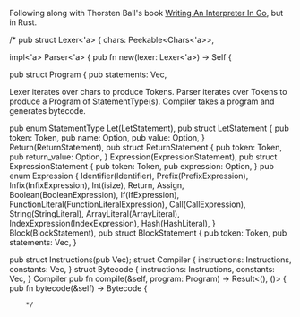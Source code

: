 Following along with Thorsten Ball's book [Writing An Interpreter In Go](https://interpreterbook.com/), but in Rust.


/*
pub struct Lexer<'a> {
    chars: Peekable<Chars<'a>>,

impl<'a> Parser<'a> {
    pub fn new(lexer: Lexer<'a>) -> Self {

pub struct Program {
    pub statements: Vec<StatementType>,

Lexer iterates over chars to produce Tokens.
Parser iterates over Tokens to produce a Program of StatementType(s).
Compiler takes a program and generates bytecode.

pub enum StatementType 
    Let(LetStatement),
        pub struct LetStatement {
            pub token: Token,
            pub name: Option<Identifier>,
            pub value: Option<Expression>,
        }
    Return(ReturnStatement),
        pub struct ReturnStatement {
            pub token: Token,
            pub return_value: Option<Expression>,
        }
    Expression(ExpressionStatement),
        pub struct ExpressionStatement {
            pub token: Token,
            pub expression: Option<Expression>,
        }
            pub enum Expression {
                Identifier(Identifier),
                Prefix(PrefixExpression),
                Infix(InfixExpression),
                Int(isize),
                Return,
                Assign,
                Boolean(BooleanExpression),
                If(IfExpression),
                FunctionLiteral(FunctionLiteralExpression),
                Call(CallExpression),
                String(StringLiteral),
                ArrayLiteral(ArrayLiteral),
                IndexExpression(IndexExpression),
                Hash(HashLiteral),
            }
    Block(BlockStatement),
        pub struct BlockStatement {
            pub token: Token,
            pub statements: Vec<StatementType>,
        }

pub struct Instructions(pub Vec<u8>);
struct Compiler {
    instructions: Instructions,
    constants: Vec<Object>,
}
struct Bytecode {
    instructions: Instructions,
    constants: Vec<Object>,
}
Compiler
    pub fn compile(&self, program: Program) -> Result<(), ()> {
    pub fn bytecode(&self) -> Bytecode {



        */

